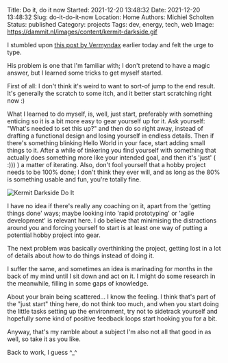 Title: Do it, do it now
Started: 2021-12-20 13:48:32
Date: 2021-12-20 13:48:32
Slug: do-it-do-it-now
Location: Home
Authors: Michiel Scholten
Status: published
Category: projects
Tags: dev, energy, tech, web
Image: https://dammit.nl/images/content/kermit-darkside.gif

I stumbled upon [this post by Vermyndax](https://galaxycow.com/2021/12/19/breaking-things-down/) earlier today and felt the urge to type.

His problem is one that I'm familiar with; I don't pretend to have a magic answer, but I learned some tricks to get myself started.

First of all: I don't think it's weird to want to sort-of jump to the end result. It's generally the scratch to some itch, and it better start scratching right now :)

What I learned to do myself, is, well, just start, preferably with something enticing so it is a bit more easy to gear yourself up for it. Ask yourself: "What's needed to set this up?" and then do so right away, instead of drafting a functional design and losing yourself in endless details. Then if there's something blinking Hello World in your face, start adding small things to it. After a while of tinkering you find yourself with something that actually does something more like your intended goal, and then it's 'just' ( :))) ) a matter of iterating. Also, don't fool yourself that a hobby project needs to be 100% done; I don't think they ever will, and as long as the 80% is something usable and fun, you're totally fine.

![Kermit Darkside Do It](https://dammit.nl/images/content/kermit-darkside.gif)

I have no idea if there's really any coaching on it, apart from the 'getting things done' ways; maybe looking into 'rapid prototyping' or 'agile development' is relevant here. I do believe that minimising the distractions around you and forcing yourself to start is at least one way of putting a potential hobby project into gear.

The next problem was basically overthinking the project, getting lost in a lot of details about *how* to do things instead of doing it.

I suffer the same, and sometimes an idea is marinading for months in the back of my mind until I sit down and act on it. I might do some research in the meanwhile, filling in some gaps of knowledge.

About your brain being scattered... I know the feeling. I think that's part of the "just start" thing here, do not think too much, and when you start doing the little tasks setting up the environment, try not to sidetrack yourself and hopefully some kind of positive feedback loops start hooking you for a bit.

Anyway, that's my ramble about a subject I'm also not all that good in as well, so take it as you like.

Back to work, I guess ^_^
